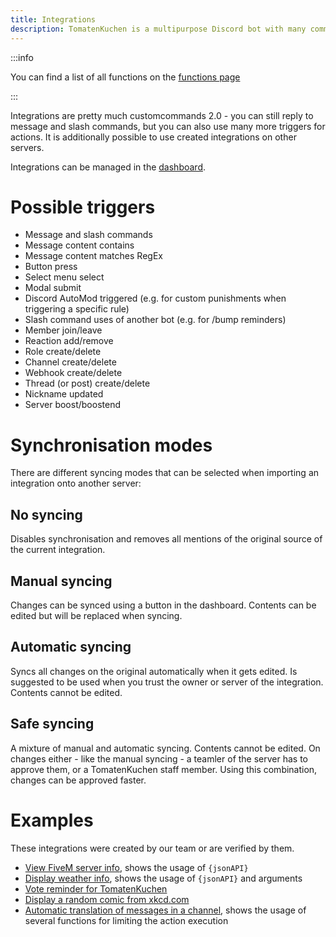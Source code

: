 ```yaml
---
title: Integrations
description: TomatenKuchen is a multipurpose Discord bot with many common and innovative features for your server. This page explains the basic setup of integrations, the better version of customcommands.
---
```


:::info

You can find a list of all functions on the [functions page](/category/action-functions)

:::

Integrations are pretty much customcommands 2.0 - you can still reply to message and slash commands, but you can also use many more triggers for actions.
It is additionally possible to use created integrations on other servers.

Integrations can be managed in the [dashboard](https://tomatenkuchen.eu/dashboard/integrations).

# Possible triggers

- Message and slash commands
- Message content contains
- Message content matches RegEx
- Button press
- Select menu select
- Modal submit
- Discord AutoMod triggered (e.g. for custom punishments when triggering a specific rule)
- Slash command uses of another bot (e.g. for /bump reminders)
- Member join/leave
- Reaction add/remove
- Role create/delete
- Channel create/delete
- Webhook create/delete
- Thread (or post) create/delete
- Nickname updated
- Server boost/boostend

# Synchronisation modes

There are different syncing modes that can be selected when importing an integration onto another server:

## No syncing

Disables synchronisation and removes all mentions of the original source of the current integration.

## Manual syncing

Changes can be synced using a button in the dashboard. Contents can be edited but will be replaced when syncing.

## Automatic syncing

Syncs all changes on the original automatically when it gets edited. Is suggested to be used when you trust the owner or server of the integration. Contents cannot be edited.

## Safe syncing

A mixture of manual and automatic syncing. Contents cannot be edited. On changes either - like the manual syncing - a teamler of the server has to approve them, or a TomatenKuchen staff member. Using this combination, changes can be approved faster.

# Examples

These integrations were created by our team or are verified by them.

- [View FiveM server info](https://tomatenkuchen.eu/dashboard/integrations?info=fivem), shows the usage of `{jsonAPI}`
- [Display weather info](https://tomatenkuchen.eu/dashboard/integrations?info=weather), shows the usage of `{jsonAPI}` and arguments
- [Vote reminder for TomatenKuchen](https://tomatenkuchen.eu/dashboard/integrations?info=vote-reminder)
- [Display a random comic from xkcd.com](https://tomatenkuchen.eu/dashboard/integrations?info=xkcd)
- [Automatic translation of messages in a channel](https://tomatenkuchen.eu/dashboard/integrations?info=autotranslate), shows the usage of several functions for limiting the action execution
